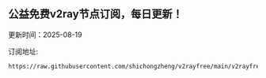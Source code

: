 ## 公益免费v2ray节点订阅，每日更新！
更新时间：2025-08-19

订阅地址:
```
https://raw.githubusercontent.com/shichongzheng/v2rayfree/main/v2rayfree
```
